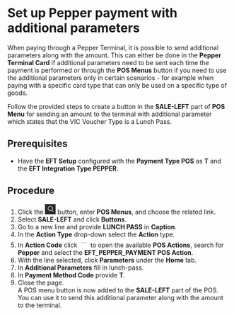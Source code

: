 # Set up Pepper payment with additional parameters

When paying through a Pepper Terminal, it is possible to send additional parameters along with the amount. This can either be done in the **Pepper Terminal Card** if additional parameters need to be sent each time the payment is performed or through the **POS Menus** button if you need to use the additional parameters only in certain scenarios - for example when paying with a specific card type that can only be used on a specific type of goods.

Follow the provided steps to create a button in the **SALE-LEFT** part of **POS Menu** for sending an amount to the terminal with additional parameter which states that the VIC Voucher Type is a Lunch Pass.

## Prerequisites

- Have the **EFT Setup** configured with the **Payment Type POS** as **T** and the **EFT Integration Type PEPPER**. 


## Procedure

1.	Click the ![Lightbulb that opens the Tell Me feature](../../../images/Icons/Lightbulb_icon.png "Tell Me what you want to do") button, enter **POS Menus**, and choose the related link.         	
2.	Select **SALE-LEFT** and click **Buttons**.
3.	Go to a new line and provide **LUNCH PASS** in **Caption**.
4.	In the **Action Type** drop-down select the **Action** type.
5.	In **Action Code** click ![Elipsis icon](../../../images/Icons/elipsis_icon.png "Three dots") to open the available **POS Actions**, search for **Pepper** and select the **EFT_PEPPER_PAYMENT POS Action**.
6.	With the line selected, click **Parameters** under the **Home** tab.
7.	In **Additional Parameters** fill in <VicVoucherTypeValue>lunch-pass</VicVoucherTypeValue>.
8.	In **Payment Method Code** provide **T**.
9.	Close the page.      
    A POS menu button is now added to the **SALE-LEFT** part of the POS. You can use it to send this additional parameter along with the amount to the terminal.